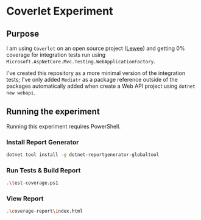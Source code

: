 # Coverlet Experiment

## Purpose

I am using `Coverlet` on an open source project ([Lewee](https://github.com/TheMagnificent11/lewee)) and getting 0% coverage for integration tests run using
`Microsoft.AspNetCore.Mvc.Testing.WebApplicationFactory`.

I've created this repository as a more minimal version of the integration tests; I've only added `Mediatr` as a package reference outside of the packages
automatically added when create a Web API project using `dotnet new webapi`.

## Running the experiment

Running this experiment requires PowerShell.

### Install Report Generator

```bash
dotnet tool install -g dotnet-reportgenerator-globaltool
```

### Run Tests & Build Report

```bash
.\test-coverage.ps1
```

### View Report

```bash
.\coverage-report\index.html
```
